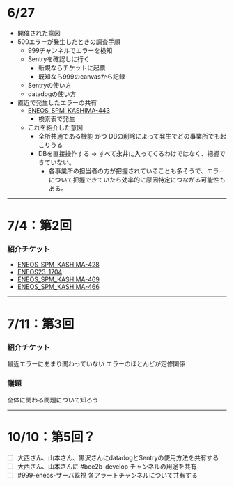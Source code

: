 # 6/27
- 開催された意図
- 500エラーが発生したときの調査手順
	- 999チャンネルでエラーを検知
	- Sentryを確認しに行く
		- 新規ならチケットに起票
		- 既知なら999のcanvasから記録
	- Sentryの使い方
	- datadogの使い方
- 直近で発生したエラーの共有
	- [ENEOS_SPM_KASHIMA-443](https://vqit.backlog.com/view/ENEOS_SPM_KASHIMA-443)
		- 検索表で発生
	- これを紹介した意図
		- 全所共通である機能 かつ DBの削除によって発生でどの事業所でも起こりうる
		- DBを直接操作する → すべて永井に入ってくるわけではなく、把握できていない。
			- 各事業所の担当者の方が把握されていることも多そうで、エラーについて把握できていたら効率的に原因特定につながる可能性もある。

---

# 7/4：第2回
### 紹介チケット
- [ENEOS_SPM_KASHIMA-428](https://vqit.backlog.com/view/ENEOS_SPM_KASHIMA-428)
- [ENEOS23-1704](https://vqit.backlog.com/view/ENEOS23-1704)
- [ENEOS_SPM_KASHIMA-469](https://vqit.backlog.com/view/ENEOS_SPM_KASHIMA-469)
- [ENEOS_SPM_KASHIMA-466](https://vqit.backlog.com/view/ENEOS_SPM_KASHIMA-466)

---
# 7/11：第3回
### 紹介チケット
最近エラーにあまり関わっていない
エラーのほとんどが定修関係

### 議題
全体に関わる問題について知ろう

---

# 10/10：第5回？
- [ ] 大西さん、山本さん、黒沢さんにdatadogとSentryの使用方法を共有する
- [ ] 大西さん、山本さんに #bee2b-develop チャンネルの用途を共有
- [ ] #999-eneos-サーバ監視 各アラートチャンネルについて共有する